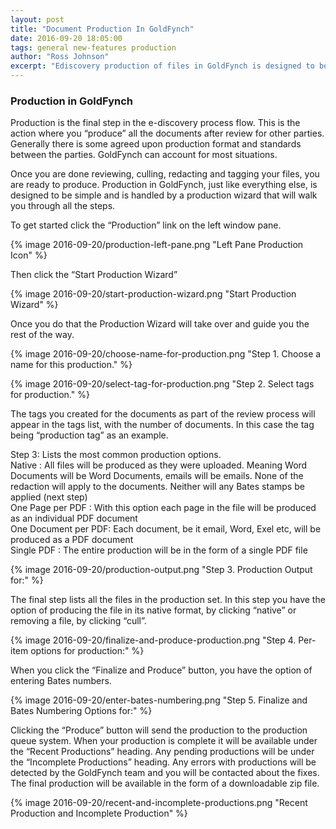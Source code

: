 ```yaml
---
layout: post
title: "Document Production In GoldFynch"
date: 2016-09-20 18:05:00
tags: general new-features production
author: "Ross Johnson"
excerpt: "Ediscovery production of files in GoldFynch is designed to be simple. It is handled by a production wizard that will walk you through all the steps."
---
```


### Production in GoldFynch

Production is the final step in the e-discovery process flow. This is the action where you “produce” all the documents after review for other parties. Generally there is some agreed upon production format and standards between the parties. GoldFynch can account for most situations.

Once you are done reviewing, culling, redacting and tagging your files, you are ready to produce. Production in GoldFynch, just like everything else, is designed to be simple and is handled by a production wizard that will walk you through all the steps.

To get started click the “Production” link on the left window pane.

{% image 2016-09-20/production-left-pane.png "Left Pane Production Icon" %}

Then click the “Start Production Wizard”

{% image 2016-09-20/start-production-wizard.png "Start Production Wizard" %}

Once you do that the Production Wizard will take over and guide you the rest of the way.

{% image 2016-09-20/choose-name-for-production.png "Step 1. Choose a name for this production." %}

{% image 2016-09-20/select-tag-for-production.png "Step 2. Select tags for production." %}

The tags you created for the documents as part of the review process will appear in the tags list, with the number of documents. In this case the tag being “production tag” as an example.

Step 3: Lists the most common production options.  
Native : All files will be produced as they were uploaded. Meaning Word Documents will be Word Documents, emails will be emails. None of the redaction will apply to the documents. Neither will any Bates stamps be applied (next step)  
One Page per PDF : With this option each page in the file will be produced as an individual PDF document  
One Document per PDF: Each document, be it email, Word, Exel etc, will be produced as a PDF document  
Single PDF : The entire production will be in the form of a single PDF file  

{% image 2016-09-20/production-output.png "Step 3. Production Output for:" %}

The final step lists all the files in the production set. In this step you have the option of producing the file in its native format, by clicking “native” or removing a file, by clicking “cull”.

{% image 2016-09-20/finalize-and-produce-production.png "Step 4. Per-item options for production:" %}

When you click the “Finalize and Produce” button, you have the option of entering Bates numbers.

{% image 2016-09-20/enter-bates-numbering.png "Step 5. Finalize and Bates Numbering Options for:" %}

Clicking the “Produce” button will send the production to the production queue system. When your production is complete it will be available under the “Recent Productions” heading. Any pending productions will be under the “Incomplete Productions” heading. Any errors with productions will be detected by the GoldFynch team and you will be contacted about the fixes. The final production will be available in the form of a downloadable zip file.

{% image 2016-09-20/recent-and-incomplete-productions.png "Recent Production and Incomplete Production" %}

